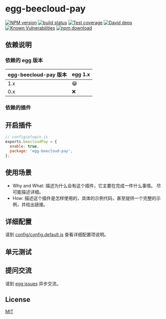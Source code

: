 # egg-beecloud-pay

[![NPM version][npm-image]][npm-url]
[![build status][travis-image]][travis-url]
[![Test coverage][codecov-image]][codecov-url]
[![David deps][david-image]][david-url]
[![Known Vulnerabilities][snyk-image]][snyk-url]
[![npm download][download-image]][download-url]

[npm-image]: https://img.shields.io/npm/v/egg-beecloud-pay.svg?style=flat-square
[npm-url]: https://npmjs.org/package/egg-beecloud-pay
[travis-image]: https://img.shields.io/travis/eggjs/egg-beecloud-pay.svg?style=flat-square
[travis-url]: https://travis-ci.org/eggjs/egg-beecloud-pay
[codecov-image]: https://img.shields.io/codecov/c/github/eggjs/egg-beecloud-pay.svg?style=flat-square
[codecov-url]: https://codecov.io/github/eggjs/egg-beecloud-pay?branch=master
[david-image]: https://img.shields.io/david/eggjs/egg-beecloud-pay.svg?style=flat-square
[david-url]: https://david-dm.org/eggjs/egg-beecloud-pay
[snyk-image]: https://snyk.io/test/npm/egg-beecloud-pay/badge.svg?style=flat-square
[snyk-url]: https://snyk.io/test/npm/egg-beecloud-pay
[download-image]: https://img.shields.io/npm/dm/egg-beecloud-pay.svg?style=flat-square
[download-url]: https://npmjs.org/package/egg-beecloud-pay

<!--
Description here.
-->

## 依赖说明

### 依赖的 egg 版本

egg-beecloud-pay 版本 | egg 1.x
--- | ---
1.x | 😁
0.x | ❌

### 依赖的插件
<!--

如果有依赖其它插件，请在这里特别说明。如

- security
- multipart

-->

## 开启插件

```js
// config/plugin.js
exports.beecloudPay = {
  enable: true,
  package: 'egg-beecloud-pay',
};
```

## 使用场景

- Why and What: 描述为什么会有这个插件，它主要在完成一件什么事情。
尽可能描述详细。
- How: 描述这个插件是怎样使用的，具体的示例代码，甚至提供一个完整的示例，并给出链接。

## 详细配置

请到 [config/config.default.js](config/config.default.js) 查看详细配置项说明。

## 单元测试

<!-- 描述如何在单元测试中使用此插件，例如 schedule 如何触发。无则省略。-->

## 提问交流

请到 [egg issues](https://github.com/eggjs/egg/issues) 异步交流。

## License

[MIT](LICENSE)
